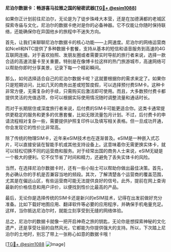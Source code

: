 **尼泊尔数据卡：畅游喜马拉雅之国的秘密武器[[TG💪+ @esim1088](https://t.me/s/esim1088)]**

如果你正计划前往尼泊尔，无论是为了徒步珠峰大本营，还是在加德满都的老城区探索寺庙与文化，尼泊尔的数据卡绝对是你的必备神器。它不仅能让你随时保持联络，还能确保你在异国他乡的旅程中不迷失方向。

首先，让我们来聊聊尼泊尔数据卡的核心功能——上网速度。尼泊尔的网络运营商如Ncell和NTC提供了多种数据卡套餐，支持从基本的短信和语音服务到高速的4G互联网连接。对于喜欢拍照、发朋友圈或者需要实时导航的旅行者来说，选择一款合适的高速流量卡至关重要。特别是在像博卡拉这样的热门旅游城市，高速网络可以帮助你即时分享美景，记录下每一个精彩瞬间。

那么，如何选择适合自己的尼泊尔数据卡呢？这就要根据你的需求来定了。如果你只是短期访问，比如几天的商务出差或短暂度假，可以选择预付费SIM卡。这种卡非常方便，无需复杂的手续，只需购买后激活即可使用。而且，大多数预付费卡都提供灵活的充值选项，你可以根据实际使用情况随时调整流量和通话时长。

而对于长期居住或深度旅行者来说，后付费的SIM卡可能更适合你。这类卡通常提供更稳定的服务和更多的优惠套餐，比如无限流量包月计划。不过，后付费卡的申请流程相对复杂一些，需要提供护照复印件以及填写相关表格。但一旦成功开通，你会发现它的性价比非常高。

除了传统的物理SIM卡，近年来eSIM技术也在逐渐普及。eSIM是一种嵌入式芯片，可以直接安装在智能手机或其他支持设备上。这意味着你无需更换实体卡，就可以轻松切换不同的运营商和服务。对于经常出国的商务人士来说，eSIM无疑是一个极大的便利。它不仅节省了时间和精力，还避免了丢失实体卡的风险。

当然，在选择尼泊尔数据卡时，还有一些小贴士可以帮助你做出最佳决策。首先，务必确认你的手机是否兼容当地的频段。其次，了解清楚各个运营商的覆盖范围，尤其是在偏远山区，有些运营商可能无法提供良好的信号。此外，提前在网上查询最新的价格信息和用户评价，以便找到性价比最高的产品。

最后，无论你是选择传统的SIM卡还是新兴的eSIM技术，记得在出发前做好充分准备。比如下载好地图应用、翻译软件等必要的应用程序，并确保手机电量充足。这样，当你抵达尼泊尔时，就能立刻享受到无缝的网络体验。

总之，尼泊尔的数据卡就像一把开启神奇之旅的钥匙，无论你是想探索神秘的文化遗产，还是享受壮丽的自然风光，它都能为你提供强大的支持。所以，下次踏上尼泊尔的土地时，别忘了带上一张称心如意的数据卡哦！

[[TG💪+ @esim1088](https://t.me/s/esim1088) ![Image](https://i.postimg.cc/4NQfJmqS/Snipaste-2025-05-13-00-14-12.png)]